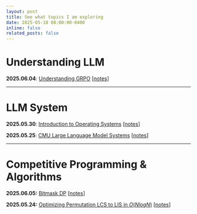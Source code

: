 ```yaml
---
layout: post
title: See what topics I am exploring
date: 2025-05-18 08:00:00-0400
inline: false
related_posts: false
---
```


# Understanding LLM
**2025.06.04**: [Understanding GRPO]() [[notes](https://www.notion.so/GRPO-20943ad8204680909941e5f6177ecce8?source=copy_link)]

---

# LLM System
**2025.05.30**: [Introduction to Operating Systems](https://youtu.be/vBURTt97EkA?si=EdQ-OUTEpoZlE6zu) [[notes](https://www.notion.so/Introduction-to-OS-20343ad8204680eb917edc9a6daac05a?source=copy_link)]

**2025.05.25**: [CMU Large Language Model Systems](https://llmsystem.github.io/llmsystem2025spring/) [[notes](https://www.notion.so/CMU-LLM-Systems-1fe43ad8204680ca9fccd56937282a91?pvs=4)]

---
# Competitive Programming & Algorithms
**2025.06.05:** [Bitmask DP](https://usaco.guide/gold/dp-bitmasks#bitmask-dp) [[notes]()]

**2025.05.24:** [Optimizing Permutation LCS to LIS in $O(NlogN)$](https://usaco.guide/problems/cf-lcs-on-permutations/solution) [[notes]()]
